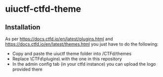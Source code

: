 # uiuctf-ctfd-theme
## Installation

As per https://docs.ctfd.io/en/latest/plugins.html and https://docs.ctfd.io/en/latest/themes.html you just have to do the following:
- Copy and paste the uiuctf theme folder into /CTFd/themes
- Replace \CTFd\plugins\ with the one in this repository
- In the admin config tab (in your ctfd instance) you can upload the logo provided there
